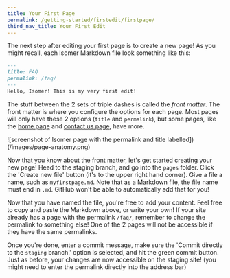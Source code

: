 ```yaml
---
title: Your First Page
permalink: /getting-started/firstedit/firstpage/
third_nav_title: Your First Edit
---
```

The next step after editing your first page is to create a new page! As you might recall, each Isomer Markdown file look something like this:

```markdown
---
title: FAQ
permalink: /faq/
---
Hello, Isomer! This is my very first edit!
```

The stuff between the 2 sets of triple dashes is called the *front matter*. The front matter is where you configure the options for each page. Most pages will only have these 2 options (`title` and `permalink`), but some pages, like the [home page](/configuration/home/overview/) and [contact us page](/configuration/contact/overview/), have more.

![screenshot of Isomer page with the permalink and title labelled])(/images/page-anatomy.png)

Now that you know about the front matter, let's get started creating your new page! Head to the staging branch, and go into the `pages` folder. Click the 'Create new file' button (it's to the upper right hand corner). Give a file a name, such as `myfirstpage.md`. Note that as a Markdown file, the file name must end in `.md`. GitHub won't be able to automatically add that for you!

Now that you have named the file, you're free to add your content. Feel free to copy and paste the Markdown above, or write your own! If your site already has a page with the permalink `/faq/`, remember to change the permalink to something else! One of the 2 pages will not be accessible if they have the same permalinks.

Once you're done, enter a commit message, make sure the 'Commit directly to the `staging` branch.' option is selected, and hit the green commit button. Just as before, your changes are now accessible on the staging site! (you might need to enter the permalink directly into the address bar)